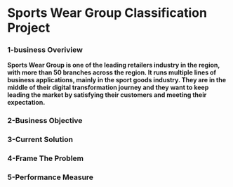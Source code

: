 # Sports Wear Group Classification Project


### 1-business Overiview
**Sports Wear Group is one of the leading retailers industry in the region, with more than 50 branches across the region. It runs multiple lines of business applications, mainly in the sport goods industry. They are in the middle of their digital transformation journey and they want to keep leading the market by satisfying their customers and meeting their expectation.**
### 2-Business Objective
### 3-Current Solution
### 4-Frame The Problem
### 5-Performance Measure
### 
